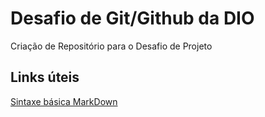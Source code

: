 # Desafio de Git/Github da DIO

Criação de Repositório para o Desafio de Projeto 

## Links úteis
[Sintaxe básica MarkDown](https://www.markdownguide.org/basic-syntax/)
